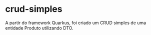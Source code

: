 # crud-simples
A partir do framework Quarkus, foi criado um CRUD simples de uma entidade Produto utilizando DTO. 
